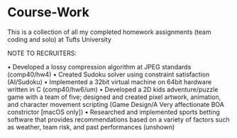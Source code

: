 # Course-Work
This is a collection of all my completed homework assignments (team coding and solo) at Tufts University

NOTE TO RECRUITERS:

•	Developed a lossy compression algorithm at JPEG standards (comp40/hw4)
•	Created Sudoku solver using constraint satisfaction (AI/Sudoku)
•	Implemented a 32bit virtual machine on 64bit hardware written in C (comp40/hw6/um)
•	Developed a 2D kids adventure/puzzle game with a team of five; designed and created pixel artwork, animation, and character movement scripting (Game Design/A Very affectionate BOA constrictor [macOS only])
•	Researched and implemented sports betting software that provides recommendations based on a variety of factors such as weather, team risk, and past performances (unshown)

